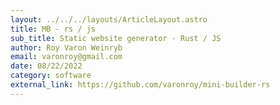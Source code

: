```yaml
---
layout: ../../../layouts/ArticleLayout.astro
title: MB - rs / js
sub_title: Static website generator - Rust / JS
author: Roy Varon Weinryb
email: varonroy@gmail.com
date: 08/22/2022
category: software
external_link: https://github.com/varonroy/mini-builder-rs
---
```

